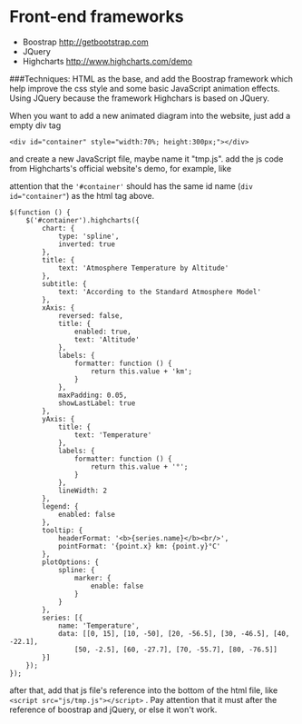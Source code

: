 # Front-end frameworks

* Boostrap
http://getbootstrap.com
* JQuery
* Highcharts 
http://www.highcharts.com/demo

###Techniques:
HTML as the base, and add the Boostrap framework which help improve the css style and some basic JavaScript animation effects. Using JQuery because the framework Highchars is based on JQuery. 

When you want to add a new animated diagram into the website, just add a empty div tag

```
<div id="container" style="width:70%; height:300px;"></div>
```

and create a new JavaScript file, maybe name it "tmp.js".
add the js code from Highcharts's official website's demo, for example, like 

attention that the ``` '#container' ``` should has the same id name (```div id="container"```) as the html tag above.

```
$(function () {
    $('#container').highcharts({
        chart: {
            type: 'spline',
            inverted: true
        },
        title: {
            text: 'Atmosphere Temperature by Altitude'
        },
        subtitle: {
            text: 'According to the Standard Atmosphere Model'
        },
        xAxis: {
            reversed: false,
            title: {
                enabled: true,
                text: 'Altitude'
            },
            labels: {
                formatter: function () {
                    return this.value + 'km';
                }
            },
            maxPadding: 0.05,
            showLastLabel: true
        },
        yAxis: {
            title: {
                text: 'Temperature'
            },
            labels: {
                formatter: function () {
                    return this.value + '°';
                }
            },
            lineWidth: 2
        },
        legend: {
            enabled: false
        },
        tooltip: {
            headerFormat: '<b>{series.name}</b><br/>',
            pointFormat: '{point.x} km: {point.y}°C'
        },
        plotOptions: {
            spline: {
                marker: {
                    enable: false
                }
            }
        },
        series: [{
            name: 'Temperature',
            data: [[0, 15], [10, -50], [20, -56.5], [30, -46.5], [40, -22.1],
                [50, -2.5], [60, -27.7], [70, -55.7], [80, -76.5]]
        }]
    });
});

```

after that, add that js file's reference into the bottom of the html file, like
``` <script src="js/tmp.js"></script> ``` . Pay attention that it must after the reference of boostrap and jQuery, or else it won't work.



